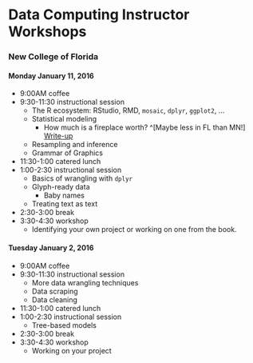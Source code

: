 # Data Computing Instructor Workshops

### New College of Florida

#### Monday January 11, 2016

* 9:00AM           coffee
* 9:30-11:30     instructional session
    - The R ecosystem: RStudio, RMD, `mosaic`, `dplyr`, `ggplot2`, ...
    - Statistical modeling
        - How much is a fireplace worth? ^[Maybe less in FL than MN!] [Write-up](MOSAIC/UntanglingHousePrices.pdf)
    - Resampling and inference
    - Grammar of Graphics
* 11:30-1:00     catered lunch
* 1:00-2:30        instructional session
    - Basics of wrangling with `dplyr`
    - Glyph-ready data
        - Baby names
    - Treating text as text
* 2:30-3:00        break
* 3:30-4:30        workshop
    - Identifying your own project or working on one from the book.

#### Tuesday January 2, 2016

* 9:00AM           coffee
* 9:30-11:30     instructional session
    - More data wrangling techniques
    - Data scraping
    - Data cleaning
* 11:30-1:00     catered lunch
* 1:00-2:30        instructional session
    - Tree-based models
* 2:30-3:00        break
* 3:30-4:30        workshop
    - Working on your project
 

